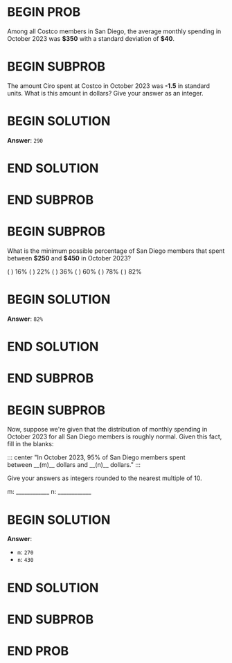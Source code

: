 # BEGIN PROB

Among all Costco members in San Diego, the average monthly spending in
October 2023 was **\$350** with a standard deviation of **\$40**.

# BEGIN SUBPROB

The amount Ciro spent at Costco in October 2023 was **-1.5** in standard
units. What is this amount in dollars? Give your answer as an integer.

# BEGIN SOLUTION

**Answer**: `290`

# END SOLUTION

# END SUBPROB

# BEGIN SUBPROB

What is the minimum possible percentage of San Diego members that spent
between **\$250** and **\$450** in October 2023?

( ) 16% 
( ) 22% 
( ) 36% 
( ) 60% 
( ) 78% 
( ) 82%

# BEGIN SOLUTION

**Answer**: `82%`

# END SOLUTION

# END SUBPROB

# BEGIN SUBPROB

Now, suppose we're given that the distribution of monthly spending in
October 2023 for all San Diego members is roughly normal. Given this
fact, fill in the blanks:

::: center
"In October 2023, 95% of San Diego members spent\
between \_\_(m)\_\_ dollars and \_\_(n)\_\_ dollars.\"
:::

Give your answers as integers rounded to the nearest multiple of 10.

m: ____________       n: ____________

# BEGIN SOLUTION

**Answer**: 

- `m`: `270`
- `n`: `430`

# END SOLUTION

# END SUBPROB

# END PROB